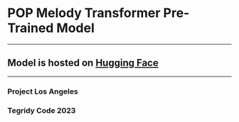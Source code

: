 # POP Melody Transformer Pre-Trained Model

***

## Model is hosted on [Hugging Face](https://huggingface.co/asigalov61/POP-Melody-Transformer)

***

### Project Los Angeles
### Tegridy Code 2023
